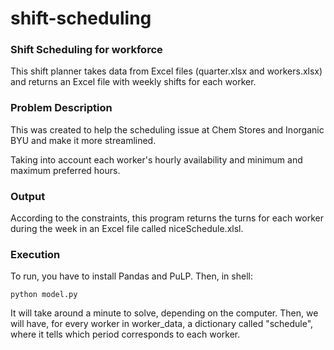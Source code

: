 # shift-scheduling
### Shift Scheduling for workforce

This shift planner takes data from Excel files (quarter.xlsx and workers.xlsx) and returns an Excel file with weekly shifts for each worker.

### Problem Description

This was created to help the scheduling issue at Chem Stores and Inorganic BYU and make it more streamlined.

Taking into account each worker's hourly availability and minimum and maximum preferred hours.


### Output

According to the constraints, this program returns the turns for each worker during the week in an Excel file called niceSchedule.xlsl.

### Execution

To run, you have to install Pandas and PuLP.
Then, in shell:

    python model.py
    
It will take around a minute to solve, depending on the computer.
Then, we will have, for every worker in worker_data, a dictionary called "schedule", where it tells which period corresponds to each worker.

